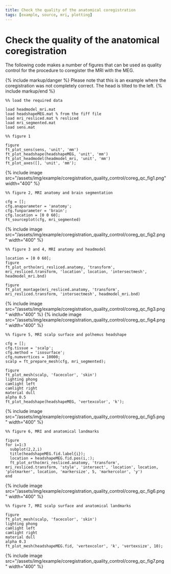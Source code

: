 ```yaml
---
title: Check the quality of the anatomical coregistration
tags: [example, source, mri, plotting]
---
```


# Check the quality of the anatomical coregistration

The following code makes a number of figures that can be used as quality control for the procedure to coregister the MRI with the MEG.

{% include markup/danger %}
Please note that this is an example where the coregistration was not completely correct. The head is tilted to the left.
{% include markup/end %}

    %% load the required data

    load headmodel_mri.mat
    load headshapeMEG.mat % from the fiff file
    load mri_resliced.mat % resliced
    load mri_segmented.mat
    load sens.mat

    %% figure 1

    figure
    ft_plot_sens(sens, 'unit', 'mm')
    ft_plot_headshape(headshapeMEG, 'unit', 'mm')
    ft_plot_headmodel(headmodel_mri, 'unit', 'mm')
    ft_plot_axes([], 'unit', 'mm');

{% include image src="/assets/img/example/coregistration_quality_control/coreg_qc_fig1.png" width="400" %}

    %% figure 2, MRI anatomy and brain segmentation

    cfg = [];
    cfg.anaparameter = 'anatomy';
    cfg.funparameter = 'brain';
    cfg.location = [0 0 60];
    ft_sourceplot(cfg, mri_segmented)

{% include image src="/assets/img/example/coregistration_quality_control/coreg_qc_fig2.png" width="400" %}

    %% figure 3 and 4, MRI anatomy and headmodel

    location = [0 0 60];
    figure
    ft_plot_ortho(mri_resliced.anatomy, 'transform', mri_resliced.transform, 'location', location, 'intersectmesh', headmodel_mri.bnd)

    figure
    ft_plot_montage(mri_resliced.anatomy, 'transform', mri_resliced.transform, 'intersectmesh', headmodel_mri.bnd)

{% include image src="/assets/img/example/coregistration_quality_control/coreg_qc_fig3.png" width="400" %}
{% include image src="/assets/img/example/coregistration_quality_control/coreg_qc_fig4.png" width="400" %}

    %% figure 5, MRI scalp surface and polhemus headshape

    cfg = [];
    cfg.tissue = 'scalp';
    cfg.method = 'isosurface';
    cfg.numvertices = 10000;
    scalp = ft_prepare_mesh(cfg, mri_segmented);

    figure
    ft_plot_mesh(scalp, 'facecolor', 'skin')
    lighting phong
    camlight left
    camlight right
    material dull
    alpha 0.5
    ft_plot_headshape(headshapeMEG, 'vertexcolor', 'k');

{% include image src="/assets/img/example/coregistration_quality_control/coreg_qc_fig5.png" width="400" %}

    %% figure 6, MRI and anatomical landmarks

    figure
    for i=1:3
      subplot(2,2,i)
      title(headshapeMEG.fid.label{i});
      location = headshapeMEG.fid.pos(i,:);
      ft_plot_ortho(mri_resliced.anatomy, 'transform', mri_resliced.transform, 'style', 'intersect', 'location', location, 'plotmarker', location, 'markersize', 5, 'markercolor', 'y')
    end

{% include image src="/assets/img/example/coregistration_quality_control/coreg_qc_fig6.png" width="400" %}

    %% figure 7, MRI scalp surface and anatomical landmarks

    figure
    ft_plot_mesh(scalp, 'facecolor', 'skin')
    lighting phong
    camlight left
    camlight right
    material dull
    alpha 0.3
    ft_plot_mesh(headshapeMEG.fid, 'vertexcolor', 'k', 'vertexsize', 10);

{% include image src="/assets/img/example/coregistration_quality_control/coreg_qc_fig7.png" width="400" %}
